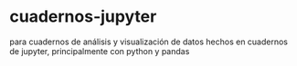 # cuadernos-jupyter
para cuadernos de análisis y visualización de datos hechos en cuadernos de jupyter, principalmente con python y pandas
